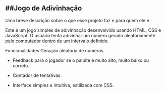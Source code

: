 
## ##Jogo de Adivinhação
Uma breve descrição sobre o que esse projeto faz e para quem ele é


Este é um jogo simples de adivinhação desenvolvido usando HTML, CSS e JavaScript. O usuário tenta adivinhar um número gerado aleatoriamente pelo computador dentro de um intervalo definido.

 Funcionalidades
 Geração aleatória de números.

 - Feedback para o jogador se o palpite é muito alto, muito baixo ou correto.

- Contador de tentativas.

- Interface simples e intuitiva, estilizada com CSS.

